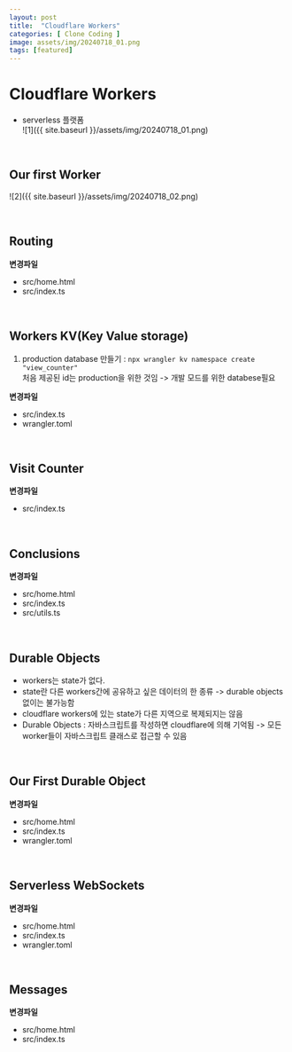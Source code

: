 ```yaml
---  
layout: post  
title:  "Cloudflare Workers"  
categories: [ Clone Coding ]  
image: assets/img/20240718_01.png  
tags: [featured]  
---  
```

  
# Cloudflare Workers  
- serverless 플랫폼  
![1]({{ site.baseurl }}/assets/img/20240718_01.png)    

<br>
  
## Our first Worker  
![2]({{ site.baseurl }}/assets/img/20240718_02.png)  

<br>
  
## Routing  
**변경파일**  
- src/home.html  
- src/index.ts  

<br>
  
## Workers KV(Key Value storage)  
1. production database 만들기 : `npx wrangler kv namespace create "view_counter"`  
처음 제공된 id는 production을 위한 것임 -> 개발 모드를 위한 databese필요  
  
**변경파일**  
- src/index.ts  
- wrangler.toml  

<br>
  
## Visit Counter  
**변경파일**  
- src/index.ts  

<br>
  
## Conclusions  
**변경파일**  
- src/home.html  
- src/index.ts  
- src/utils.ts  

<br>
  
## Durable Objects  
- workers는 state가 없다.  
- state란 다른 workers간에 공유하고 싶은 데이터의 한 종류 -> durable objects없이는 불가능함  
- cloudflare workers에 있는 state가 다른 지역으로 복제되지는 않음  
- Durable Objects : 자바스크립트를 작성하면 	cloudflare에 의해 기억됨 -> 모든 worker들이 자바스크립트 클래스로 접근할 수 있음  

<br>
  
## Our First Durable Object  
**변경파일**  
- src/home.html  
- src/index.ts  
- wrangler.toml  

<br>
  
## Serverless WebSockets  
**변경파일**  
- src/home.html  
- src/index.ts  
- wrangler.toml  

<br>
  
## Messages  
**변경파일**  
- src/home.html  
- src/index.ts  
  